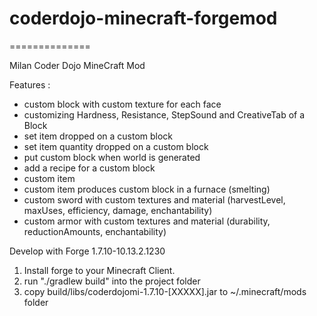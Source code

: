 # coderdojo-minecraft-forgemod
==============

Milan Coder Dojo MineCraft Mod


Features :

* custom block with custom texture for each face
* customizing Hardness, Resistance, StepSound and CreativeTab of a Block
* set item dropped on a custom block
* set item quantity dropped on a custom block
* put custom block when world is generated
* add a recipe for a custom block
* custom item
* custom item produces custom block in a furnace (smelting)
* custom sword with custom textures and material (harvestLevel, maxUses, efficiency, damage, enchantability)
* custom armor with custom textures and material (durability, reductionAmounts, enchantability)

Develop with Forge 1.7.10-10.13.2.1230

1. Install forge to your Minecraft Client.
2. run "./gradlew build" into the project folder
3. copy build/libs/coderdojomi-1.7.10-[XXXXX].jar to ~/.minecraft/mods folder

